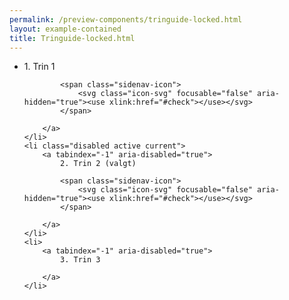 ```yaml
--- 
permalink: /preview-components/tringuide-locked.html
layout: example-contained 
title: Tringuide-locked.html
---
```

<ul class="sidenav-list sidenav-list-locked">
    <li>
        <a tabindex="-1" aria-disabled="true">
            1. Trin 1

            <span class="sidenav-icon">
                <svg class="icon-svg" focusable="false" aria-hidden="true"><use xlink:href="#check"></use></svg>
            </span>

        </a>
    </li>
    <li class="disabled active current">
        <a tabindex="-1" aria-disabled="true">
            2. Trin 2 (valgt)

            <span class="sidenav-icon">
                <svg class="icon-svg" focusable="false" aria-hidden="true"><use xlink:href="#check"></use></svg>
            </span>

        </a>
    </li>
    <li>
        <a tabindex="-1" aria-disabled="true">
            3. Trin 3

        </a>
    </li>
</ul>